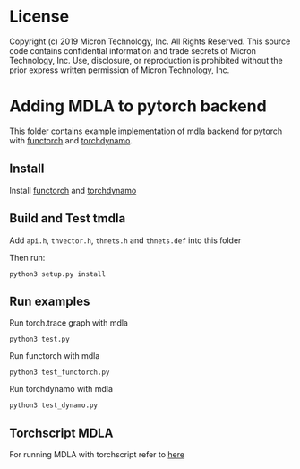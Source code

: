# License
Copyright (c) 2019 Micron Technology, Inc. All Rights Reserved. This source code contains confidential information and trade secrets of Micron Technology, Inc. Use, disclosure, or reproduction is prohibited without the prior express written permission of Micron Technology, Inc.

# Adding MDLA to pytorch backend

This folder contains example implementation of mdla backend for pytorch with [functorch](https://github.com/pytorch/functorch) and [torchdynamo](https://github.com/pytorch/torchdynamo).

## Install

Install [functorch](https://github.com/pytorch/functorch) and [torchdynamo](https://github.com/pytorch/torchdynamo)

## Build and Test tmdla

Add `api.h`, `thvector.h`, `thnets.h` and `thnets.def` into this folder

Then run:
```
python3 setup.py install
```

## Run examples

Run torch.trace graph with mdla

```
python3 test.py
```

Run functorch with mdla

```
python3 test_functorch.py
```

Run torchdynamo with mdla

```
python3 test_dynamo.py
```

## Torchscript MDLA

For running MDLA with torchscript refer to [here](torchscript/README.md)
